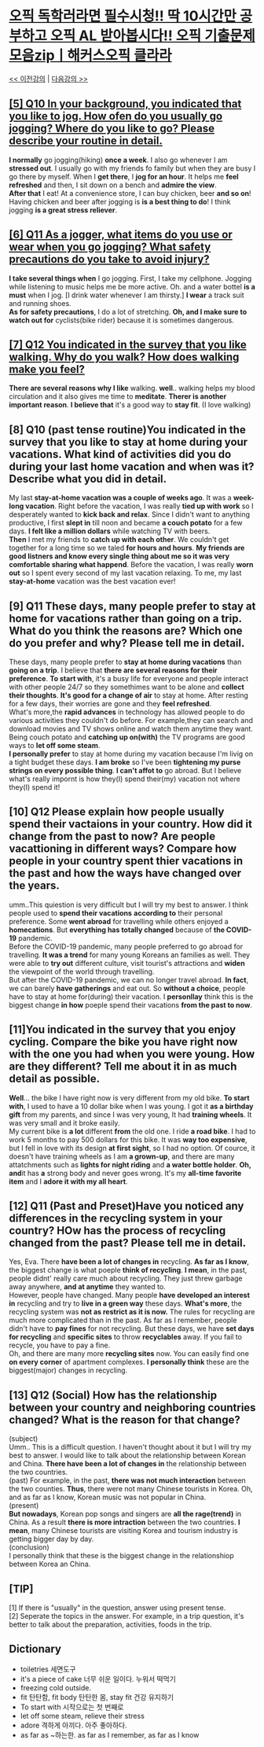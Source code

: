 # [오픽 독학러라면 필수시청!! 딱 10시간만 공부하고 오픽 AL 받아봅시다!! 오픽 기출문제 모음zipㅣ해커스오픽 클라라](https://www.youtube.com/watch?v=ZcGILR6X7y4)


[<< 이전강의](https://github.com/nacl1119/nacl1119.github.io/blob/main/1.%20Personal/6.%20OPIc/01.%2Hackers_10H/01.%20Lecture02.md) | [다음강의 >>]()

## [**[5] Q10 In your background, you indicated that you like to jog. How ofen do you usually go jogging? Where do you like to go? Please describe your routine in detail.**](https://youtu.be/ZcGILR6X7y4?t=2150)
**I normally** go jogging(hiking) **once a week**. I also go whenever I am **stressed out**. I usually go with my friends fo family but when they are busy I go there by myself. When I **get there**, I **jog for an hour**. It helps me **feel refreshed** and then, I sit down on a bench and **admire the view**.  
**After that** I eat! At a convenience store, I can buy chicken, beer **and so on**! Having chicken and beer after jogging is **is a best thing to do**! I think jogging **is a great stress reliever**.

## [**[6] Q11 As a jogger, what items do you use or wear when you go jogging? What safety precautions do you take to avoid injury?**](https://youtu.be/ZcGILR6X7y4?t=2647)
**I take several things when** I go jogging. First, I take my cellphone. Jogging while listening to music helps me be more active. Oh. and a water bottel **is a must** when I jog. [I drink water whenever I am thirsty.] **I wear** a track suit and running shoes.  
**As for safety precautions**, I do a lot of stretching. **Oh, and I make sure to watch out for** cyclists(bike rider) because it is sometimes dangerous.

## [**[7] Q12 You indicated in the survey that you like walking. Why do you walk? How does walking make you feel?**](https://youtu.be/ZcGILR6X7y4?t=3108)
**There are several reasons why I like** walking. **well**.. walking helps my blood circulation and it also gives me time to **meditate**. **Therer is another important reason**. **I believe that** it's a good way to **stay fit**. (I love walking)

## **[8] Q10 (past tense routine)You indicated in the survey that you like to stay at home during your vacations. What kind of activities did you do during your last home vacation and when  was it? Describe what you did in detail.**
My last **stay-at-home vacation was a couple of weeks ago**. It was a **week-long vacation**. Right before the vacation, I was really **tied up with work** so I desperately wanted to **kick back and relax**. Since I didn't want to anything productive, I first **slept in** till noon and became **a couch potato** for a few days. **I felt like a million dollars** while watching TV with beers.  
**Then** I met my friends to **catch up with each other**. We couldn't get together for a long time so we taled **for hours and hours**. **My friends are good listners and know every single thing about me so it was very comfortable sharing what happend**. Before the vacation, I was really **worn out** so I spent every second of my last vacation relaxing. To me, my last **stay-at-home** vacation was the best vacation ever!

## **[9] Q11 These days, many people prefer to stay at home for vacations rather than going on a trip. What do you think the reasons are? Which one do you prefer and why? Please tell me in detail.**
These days, many people prefer to **stay at home during vacations** than **going on a trip**. I believe that **there are several reasons for their preference**. **To start with**, it's a busy life for everyone and people interact with other people 24/7 so they somethimes want to be alone and **collect their thoughts**. **It's good for a change of air** to stay at home. After resting for a few days, their worries are gone and they **feel refreshed**.  
What's more,the **rapid advances** in technology has allowed people to do various activities they couldn't do before. For example,they can search and download movies and TV shows online and watch them anytime they want. Being couch potato and **catching up on(with)** the TV programs are good ways to **let off some steam**.  
**I personally prefer** to stay at home during my vacation because I'm livig on a tight budget these days. **I am broke** so I've been **tightening my purse strings on every possible thing**. **I can't affot to** go abroad. But I believe what's really impornt is how they(I) spend their(my) vacation not where they(I) spend it!

## **[10] Q12 Please explain how people usually spend their vactaions in your country. How did it change from the past to now? Are people vacattioning in different ways? Compare how people in your country spent thier vacations in the past and how the ways have changed over the years.**
umm..This quiestion is very difficult but I will try my best to answer. I think people used to **spend their vacations** **according to** their personal preference. Some **went abroad** for travelling while others enjoyed a **homecations**. But **everything has totally changed** because of **the COVID-19** pandemic.  
Before the COVID-19 pandemic, many people preferred to go abroad for travelling. **It was a trend** for many young Koreans an families as well. They were able to **try out** different culture, visit tourist's attractions and **widen** the viewpoint of the world through travelling.  
But after the COVID-19 pandemic, we can no longer travel abroad. **In fact**, we can barely **have gatherings** and eat out. So **without a choice**, people have to stay at home for(during) their vacation. I **personllay** think this is the biggest change **in how** poeple spend their vacations **from the past to now**.

## **[11]You indicated in the survey that you enjoy cycling. Compare the bike  you have right now with the one you had when you were young. How are they different? Tell me about it in as much detail as possible.**
**Well**... the bike I have right now is very different from my old bike. **To start with**, I used to have a 10 dollar bike when I was young. I got it **as a birthday gift** from my parents, and since I was very young, It had **training wheels**. It was very small and it broke easily.  
My current bike is **a lot** different **from** the old one. I ride **a road bike**. I had to work 5 months to pay 500 dollars for this bike. It was **way too expensive**, but I fell in love with its design **at first sight**, so I had no option. Of cource, it doesn't have training wheels as I am **a grown-up**, and there are many attatchments such as **lights for night riding** and **a water bottle holder**. **Oh, and**it has **a** strong body and never goes wrong. It's my **all-time favorite item** and I **adore it with my all heart**.

## **[12] Q11 (Past and Preset)Have you noticed any differences in the recycling system in your country? HOw has the process of recycling changed from the past? Please tell me in detail.**
Yes, Eva. There **have been a lot of changes in** recycling. **As far as I know**, the biggest change is what poeple **think of recycling**. **I mean**, in the past, people didnt' really care much about recycling. They just threw garbage away anywhere, **and at anytime** they wanted to.  
However, people have changed. Many people **have developed an interest in** recycling and try to **live in a green way** these days. **What's more**, the recycling system was **not as restrict as it is now.** The rules for recycling are much more complicated than in the past.
As far as I remember, people didn't have to **pay fines** for not recycling. But these days, we have **set days for recycling** and **specific sites** to throw **recyclables** away. If you fail to recycle, you have to pay a fine.  
Oh, and there are many more **recycling sites** now. You can easily find one **on every corner** of apartment complexes. **I personally think** these are the biggest(major) changes in recycling.

## **[13] Q12 (Social) How has the relationship between your country and neighboring countries changed? What is the reason for that change?**
(subject)  
Umm.. This is a difficult question. I haven't thought about it but I will try my best to answer. I would like to talk about the relationship between Korean and China. **There have been a lot of changes in** the relationship between the two countries.  
(past)
For example, in the past, **there was not much interaction** between the two counties. **Thus**, there were not many Chinese tourists in Korea. Oh, and as far as I know, Korean music was not popular in China.  
(present)  
**But nowadays**, Korean pop songs and singers are **all the rage(trend)** in China. As a result **there is more intraction** between the two countries. **I mean**, many Chinese tourists are visiting Korea and tourism industry is getting bigger day by day.  
(conclusion)  
I personally think that these is the biggest change in the relationshiop between Korea an China.

## [TIP]
[1] If there is "usually" in the question, answer using present tense.  
[2] Seperate the topics in the answer. For example, in a trip question, it's better to talk about the preparation, activities, foods in the trip.

## Dictionary
 * toiletries 세면도구
 * it's a piece of cake 너무 쉬운 일이다. 누워서 떡먹기
 * freezing cold outside.
 * fit 탄탄함, fit body 탄탄한 몸, stay fit 건강 유지하기
 * To start with 시작으로는 첫 번째로
 * let off some steam, relieve their stress
 * adore 격하게 아끼다. 아주 좋아하다.
 * as far as ~하는한. as far as I remember, as far as I know